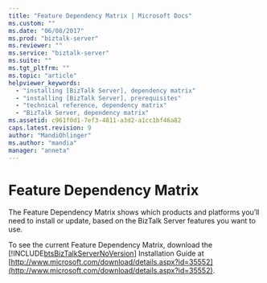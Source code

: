 ```yaml
---
title: "Feature Dependency Matrix | Microsoft Docs"
ms.custom: ""
ms.date: "06/08/2017"
ms.prod: "biztalk-server"
ms.reviewer: ""
ms.service: "biztalk-server"
ms.suite: ""
ms.tgt_pltfrm: ""
ms.topic: "article"
helpviewer_keywords: 
  - "installing [BizTalk Server], dependency matrix"
  - "installing [BizTalk Server], prerequisites"
  - "technical reference, dependency matrix"
  - "BizTalk Server, dependency matrix"
ms.assetid: c961f0d1-7ef3-4811-a3d2-a1cc1bf46a82
caps.latest.revision: 9
author: "MandiOhlinger"
ms.author: "mandia"
manager: "anneta"
---
```

# Feature Dependency Matrix
The Feature Dependency Matrix shows which products and platforms you’ll need to install or update, based on the BizTalk Server features you want to use.  
  
 To see the current Feature Dependency Matrix, download the [!INCLUDE[btsBizTalkServerNoVersion](../includes/btsbiztalkservernoversion-md.md)] Installation Guide at [http://www.microsoft.com/download/details.aspx?id=35552](http://www.microsoft.com/download/details.aspx?id=35552).